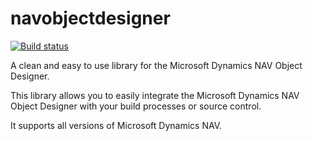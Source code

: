 navobjectdesigner
=================

[![Build status](https://ci.appveyor.com/api/projects/status/nte6n4lv7upwtxsd)](https://ci.appveyor.com/project/rvdwijngaard/navobjectdesigner)

A clean and easy to use library for the Microsoft Dynamics NAV Object Designer.

This library allows you to easily integrate the Microsoft Dynamics NAV Object Designer with your build processes or source control.

It supports all versions of Microsoft Dynamics NAV. 
